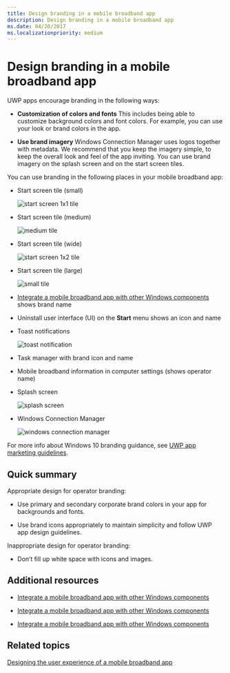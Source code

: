 ```yaml
---
title: Design branding in a mobile broadband app
description: Design branding in a mobile broadband app
ms.date: 04/20/2017
ms.localizationpriority: medium
---
```


# Design branding in a mobile broadband app


UWP apps encourage branding in the following ways:

-   **Customization of colors and fonts** This includes being able to customize background colors and font colors. For example, you can use your look or brand colors in the app.

-   **Use brand imagery** Windows Connection Manager uses logos together with metadata. We recommend that you keep the imagery simple, to keep the overall look and feel of the app inviting. You can use brand imagery on the splash screen and on the start screen tiles.

You can use branding in the following places in your mobile broadband app:

-   Start screen tile (small)

    ![start screen 1x1 tile](images/mb-fig1-start-screen-small-tile.png)

-   Start screen tile (medium)

    ![medium tile](images/mb-design-start-screen-medium-tile.png)

-   Start screen tile (wide)

    ![start screen 1x2 tile](images/mb-fig2-start-screen-large-tile.png)

-   Start screen tile (large)

    ![small tile](images/mb-fig2-start-screen-2x1-tile.png)

-   [Integrate a mobile broadband app with other Windows components](integrate-a-mobile-broadband-app-with-other-windows-components.md#app-settings) shows brand name

-   Uninstall user interface (UI) on the **Start** menu shows an icon and name

-   Toast notifications

    ![toast notification](images/mb-fig3-toast.png)

-   Task manager with brand icon and name

-   Mobile broadband information in computer settings (shows operator name)

-   Splash screen

    ![splash screen](images/mb-fig4-splash-screen.png)

-   Windows Connection Manager

    ![windows connection manager](images/mb-fig5-wcm.png)

For more info about Windows 10 branding guidance, see [UWP app marketing guidelines](/windows/uwp/publish/app-marketing-guidelines).

## <span id="Quick_summary"></span><span id="quick_summary"></span><span id="QUICK_SUMMARY"></span>Quick summary


Appropriate design for operator branding:

-   Use primary and secondary corporate brand colors in your app for backgrounds and fonts.

-   Use brand icons appropriately to maintain simplicity and follow UWP app design guidelines.

Inappropriate design for operator branding:

-   Don’t fill up white space with icons and images.

## <span id="Additional_resources"></span><span id="additional_resources"></span><span id="ADDITIONAL_RESOURCES"></span>Additional resources


-   [Integrate a mobile broadband app with other Windows components](integrate-a-mobile-broadband-app-with-other-windows-components.md#splash)

-   [Integrate a mobile broadband app with other Windows components](integrate-a-mobile-broadband-app-with-other-windows-components.md#app-settings)

-   [Integrate a mobile broadband app with other Windows components](integrate-a-mobile-broadband-app-with-other-windows-components.md#tileandtoast)

## <span id="related_topics"></span>Related topics


[Designing the user experience of a mobile broadband app](designing-the-user-experience-of-a-mobile-broadband-app.md)

 

